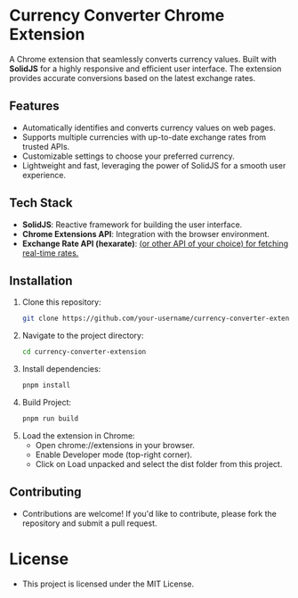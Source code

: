# Currency Converter Chrome Extension

A Chrome extension that seamlessly converts currency values. Built with **SolidJS** for a highly responsive and efficient user interface. The extension provides accurate conversions based on the latest exchange rates.

## Features

- Automatically identifies and converts currency values on web pages.
- Supports multiple currencies with up-to-date exchange rates from trusted APIs.
- Customizable settings to choose your preferred currency.
- Lightweight and fast, leveraging the power of SolidJS for a smooth user experience.

## Tech Stack

- **SolidJS**: Reactive framework for building the user interface.
- **Chrome Extensions API**: Integration with the browser environment.
- **Exchange Rate API (hexarate)**: [(or other API of your choice) for fetching real-time rates.](https://hexarate.paikama.co/)

## Installation

1. Clone this repository:
    ```bash
    git clone https://github.com/your-username/currency-converter-extension.git
    ```
2. Navigate to the project directory:
    ```bash
    cd currency-converter-extension
    ```
3. Install dependencies:
    ```bash
    pnpm install
    ```
4. Build Project:
    ```bash
    pnpm run build
    ```
5. Load the extension in Chrome:
    - Open chrome://extensions in your browser.
    - Enable Developer mode (top-right corner).
    - Click on Load unpacked and select the dist folder from this project.

## Contributing
- Contributions are welcome! If you'd like to contribute, please fork the repository and submit a pull request.

# License
- This project is licensed under the MIT License.
